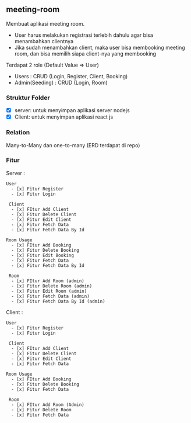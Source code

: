 ## meeting-room

Membuat aplikasi meeting room. 
- User harus melakukan registrasi terlebih dahulu agar bisa menambahkan clientnya
- Jika sudah menambahkan client, maka user bisa membooking meeting room, dan bisa memilih siapa client-nya yang membooking

Terdapat 2 role (Default Value => User)
- Users : CRUD (Login, Register, Client, Booking)
- Admin(Seeding) : CRUD (Login, Room)


### Struktur Folder
- [x] server: untuk menyimpan aplikasi server nodejs
- [x] Client: untuk menyimpan aplikasi react js

### Relation
Many-to-Many dan one-to-many (ERD terdapat di repo)

### Fitur

Server : 

    User
      - [x] Fitur Register
      - [x] Fitur Login
      
     Client
      - [x] FItur Add Client
      - [x] Fitur Delete Client
      - [x] Fitur Edit Client
      - [x] Fitur Fetch Data
      - [x] Fitur Fetch Data By Id
      
    Room Usage
      - [x] FItur Add Booking
      - [x] Fitur Delete Booking
      - [x] Fitur Edit Booking
      - [x] Fitur Fetch Data
      - [x] Fitur Fetch Data By Id
      
     Room
      - [x] FItur Add Room (admin)
      - [x] Fitur Delete Room (admin)
      - [x] Fitur Edit Room (admin)
      - [x] Fitur Fetch Data (admin)
      - [x] Fitur Fetch Data By Id (admin)

Client : 

    User
      - [x] Fitur Register
      - [x] Fitur Login

     Client
      - [x] FItur Add Client
      - [x] Fitur Delete Client
      - [x] Fitur Edit Client
      - [x] Fitur Fetch Data
      
    Room Usage
      - [x] FItur Add Booking
      - [x] Fitur Delete Booking
      - [x] Fitur Fetch Data

     Room
      - [x] FItur Add Room (Admin)
      - [x] Fitur Delete Room
      - [x] Fitur Fetch Data

    

  

